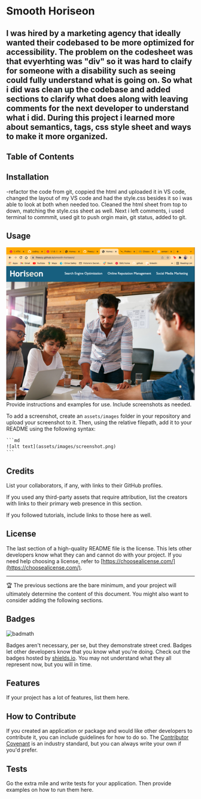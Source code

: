 # Smooth Horiseon

## I was hired by a marketing agency that ideally wanted their codebased to be more optimized for accessibility. The problem on the codesheet was that evyerhting was "div" so it was hard to claify for someone with a disability such as seeing could fully understand what is going on. So what i did was clean up the codebase and added sections to clarify what does along with leaving comments for the next developer to understand what i did. During this project i learned more about semantics, tags, css style sheet and ways to make it more organized.

## Table of Contents

## Installation
-refactor the code from git, coppied the html and uploaded it in VS code, changed the layout of my VS code and had the style.css besides it so i was able to look at both when needed too. Cleaned the html sheet from top to down, matching the style.css sheet as well. Next i left comments, i used terminal to commmit, used git to push orgin main, git status, added to git.

## Usage

![A mockup of the client's website](./assets/images/mockup.png)
Provide instructions and examples for use. Include screenshots as needed.

To add a screenshot, create an `assets/images` folder in your repository and upload your screenshot to it. Then, using the relative filepath, add it to your README using the following syntax:

    ```md
    ![alt text](assets/images/screenshot.png)
    ```

## Credits

List your collaborators, if any, with links to their GitHub profiles.

If you used any third-party assets that require attribution, list the creators with links to their primary web presence in this section.

If you followed tutorials, include links to those here as well.

## License

The last section of a high-quality README file is the license. This lets other developers know what they can and cannot do with your project. If you need help choosing a license, refer to [https://choosealicense.com/](https://choosealicense.com/).

---

🏆 The previous sections are the bare minimum, and your project will ultimately determine the content of this document. You might also want to consider adding the following sections.

## Badges

![badmath](https://img.shields.io/github/languages/top/lernantino/badmath)

Badges aren't necessary, per se, but they demonstrate street cred. Badges let other developers know that you know what you're doing. Check out the badges hosted by [shields.io](https://shields.io/). You may not understand what they all represent now, but you will in time.

## Features

If your project has a lot of features, list them here.

## How to Contribute

If you created an application or package and would like other developers to contribute it, you can include guidelines for how to do so. The [Contributor Covenant](https://www.contributor-covenant.org/) is an industry standard, but you can always write your own if you'd prefer.

## Tests

Go the extra mile and write tests for your application. Then provide examples on how to run them here.